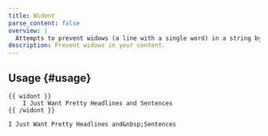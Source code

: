 ```yaml
---
title: Widont
parse_content: false
overview: |
  Attempts to prevent widows (a line with a single word) in a string by adding non-breaking spaces between the last two words of each paragraph.
description: Prevent widows in your content.
---
```

## Usage {#usage}

```
{{ widont }}
	I Just Want Pretty Headlines and Sentences
{{ /widont }}
```

```.language-output
I Just Want Pretty Headlines and&nbsp;Sentences
```

